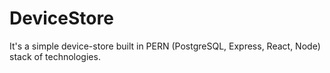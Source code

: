 # DeviceStore
It's a simple device-store built in PERN (PostgreSQL, Express, React, Node) stack of technologies.
